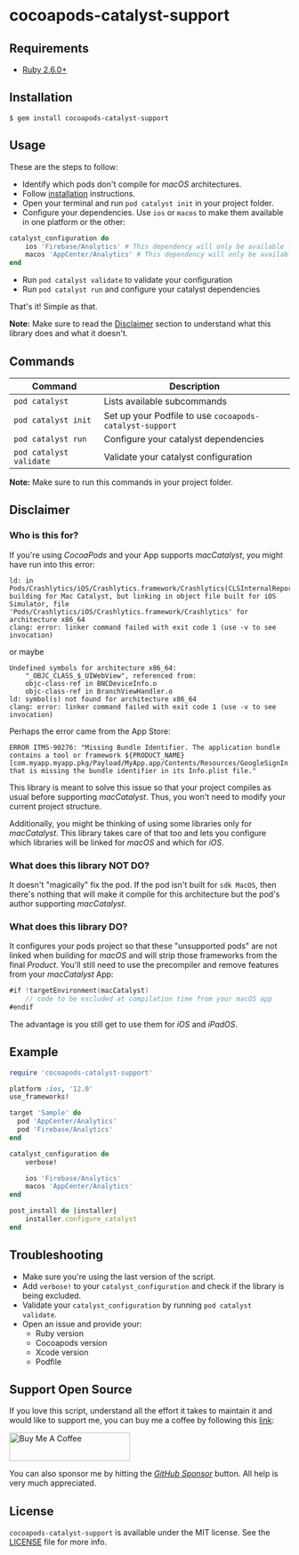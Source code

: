 # cocoapods-catalyst-support

## Requirements
* [Ruby 2.6.0+](https://www.ruby-lang.org/en/downloads/)

## Installation
```
$ gem install cocoapods-catalyst-support
```

## Usage

These are the steps to follow:
- Identify which pods don't compile for _macOS_ architectures.
- Follow [installation](#installation) instructions.
- Open your terminal and run `pod catalyst init` in your project folder.
- Configure your dependencies. Use `ios` or `macos` to make them available in one platform or the other:
```ruby
catalyst_configuration do
	ios 'Firebase/Analytics' # This dependency will only be available for iOS
	macos 'AppCenter/Analytics' # This dependency will only be available for macOS
end
```
- Run `pod catalyst validate` to validate your configuration
- Run `pod catalyst run` and configure your catalyst dependencies

That's it! Simple as that.

**Note:** Make sure to read the [Disclaimer](#disclaimer) section to understand what this library does and what it doesn't.

## Commands

| **Command** | **Description** |
|---|---|
| `pod catalyst` | Lists available subcommands |
| `pod catalyst init` | Set up your Podfile to use `cocoapods-catalyst-support` |
| `pod catalyst run` | Configure your catalyst dependencies |
| `pod catalyst validate` | Validate your catalyst configuration |

**Note:** Make sure to run this commands in your project folder.

## Disclaimer

### Who is this for?

If you're using _CocoaPods_ and your App supports _macCatalyst_, you might have run into this error:
```
ld: in Pods/Crashlytics/iOS/Crashlytics.framework/Crashlytics(CLSInternalReport.o), building for Mac Catalyst, but linking in object file built for iOS Simulator, file 'Pods/Crashlytics/iOS/Crashlytics.framework/Crashlytics' for architecture x86_64
clang: error: linker command failed with exit code 1 (use -v to see invocation)
```
or maybe
```
Undefined symbols for architecture x86_64:
    "_OBJC_CLASS_$_UIWebView", referenced from:
    objc-class-ref in BNCDeviceInfo.o
    objc-class-ref in BranchViewHandler.o
ld: symbol(s) not found for architecture x86_64
clang: error: linker command failed with exit code 1 (use -v to see invocation)
```
Perhaps the error came from the App Store:
```
ERROR ITMS-90276: "Missing Bundle Identifier. The application bundle contains a tool or framework ${PRODUCT_NAME} [com.myapp.myapp.pkg/Payload/MyApp.app/Contents/Resources/GoogleSignIn.bundle] that is missing the bundle identifier in its Info.plist file."
```

This library is meant to solve this issue so that your project compiles as usual before supporting _macCatalyst_. Thus, you won't need to modify your current project structure.

Additionally, you might be thinking of using some libraries only for _macCatalyst_. This library takes care of that too and lets you configure which libraries will be linked for _macOS_ and which for _iOS_.

### What does this library NOT DO?

It doesn't "magically" fix the pod. If the pod isn't built for `sdk MacOS`, then there's nothing that will make it compile for this architecture but the pod's author supporting _macCatalyst_.

### What does this library DO?

It configures your pods project so that these "unsupported pods" are not linked when building for _macOS_ and will strip those frameworks from the final _Product_. You'll still need to use the precompiler and remove features from your _macCatalyst_ App:
```swift
#if !targetEnvironment(macCatalyst) 
    // code to be excluded at compilation time from your macOS app
#endif
```
The advantage is you still get to use them for _iOS_ and _iPadOS_.

## Example

```ruby
require 'cocoapods-catalyst-support'

platform :ios, '12.0'
use_frameworks!

target 'Sample' do
  pod 'AppCenter/Analytics'
  pod 'Firebase/Analytics'
end

catalyst_configuration do
	verbose!

	ios 'Firebase/Analytics'
	macos 'AppCenter/Analytics'
end

post_install do |installer|
	installer.configure_catalyst
end
```

## Troubleshooting
* Make sure you're using the last version of the script.
* Add `verbose!` to your `catalyst_configuration` and check if the library is being excluded.
* Validate your `catalyst_configuration` by running `pod catalyst validate`.
* Open an issue and provide your:
    * Ruby version
    * Cocoapods version
    * Xcode version
    * Podfile

## Support Open Source

If you love this script, understand all the effort it takes to maintain it and would like to  support me, you can buy me a coffee by following this [link](https://www.buymeacoffee.com/fermoya):

<a href="https://www.buymeacoffee.com/fermoya" target="_blank"><img src="https://cdn.buymeacoffee.com/buttons/default-orange.png" alt="Buy Me A Coffee" style="height: 51px !important;width: 217px !important;" ></a>

You can also sponsor me by hitting the [_GitHub Sponsor_](https://github.com/sponsors/fermoya) button. All help is very much appreciated.

## License  

`cocoapods-catalyst-support` is available under the MIT license. See the [LICENSE](/LICENSE) file for more info.

